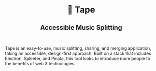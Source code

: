 <h1 align="center">
  <span role="img" aria-label="Videocassette emoji">
    📼
  </span>
  Tape
</h1>
<h2 align="center">Accessible Music Splitting</h2>

<br/>

Tape is an easy-to-use, music splitting, sharing, and merging application, taking an accessible, design-first approach. Built on a stack that includes Electron, Spleeter, and Pinata, this tool looks to introduce more people to the benefits of web 3 technologies.
